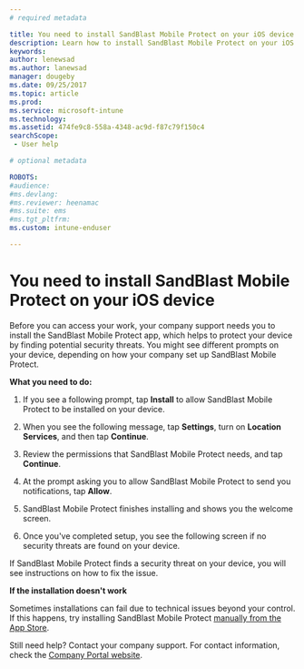 ```yaml
---
# required metadata

title: You need to install SandBlast Mobile Protect on your iOS device | Microsoft Docs
description: Learn how to install SandBlast Mobile Protect on your iOS device.
keywords:
author: lenewsad
ms.author: lanewsad
manager: dougeby
ms.date: 09/25/2017
ms.topic: article
ms.prod:
ms.service: microsoft-intune
ms.technology:
ms.assetid: 474fe9c8-558a-4348-ac9d-f87c79f150c4
searchScope:
 - User help

# optional metadata

ROBOTS:  
#audience:
#ms.devlang:
#ms.reviewer: heenamac
#ms.suite: ems
#ms.tgt_pltfrm:
ms.custom: intune-enduser

---
```


# You need to install SandBlast Mobile Protect on your iOS device

Before you can access your work, your company support needs you to install the SandBlast Mobile Protect app, which helps to protect your device by finding potential security threats. You might see different prompts on your device, depending on how your company set up SandBlast Mobile Protect.

**What you need to do:**

1.	If you see a following prompt, tap **Install** to allow SandBlast Mobile Protect to be installed on your device.

2. When you see the following message, tap **Settings**, turn on **Location Services**, and then tap **Continue**.

3. Review the permissions that SandBlast Mobile Protect needs, and tap **Continue**.

4. At the prompt asking you to allow SandBlast Mobile Protect to send you notifications, tap **Allow**.

5. SandBlast Mobile Protect finishes installing and shows you the welcome screen.

6. Once you've completed setup, you see the following screen if no security threats are found on your device.

If SandBlast Mobile Protect finds a security threat on your device, you will see instructions on how to fix the issue.

**If the installation doesn't work**

Sometimes installations can fail due to technical issues beyond your control. If this happens, try installing SandBlast Mobile Protect [manually from the App Store](https://itunes.apple.com/app/sandblast-mobile-protect/id1006390797).

Still need help? Contact your company support. For contact information, check the [Company Portal website](https://portal.manage.microsoft.com#HelpDeskDialog).
